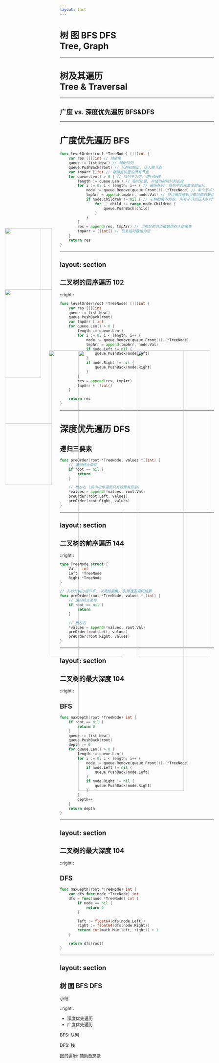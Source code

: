 ```yaml
---
layout: fact
---
```


# 树 图 BFS DFS <br> Tree, Graph

---

# 树及其遍历 <br> Tree & Traversal

<img src="https://picgo-1253542015.cos.ap-guangzhou.myqcloud.com/uPic/binary_tree.png" style="height:60%;position:absolute;top:30%;left:30%" />

---

## 广度 vs. 深度优先遍历 BFS&DFS

<img v-click-hide src="https://picgo-1253542015.cos.ap-guangzhou.myqcloud.com/uPic/BFS&DFS.png" style="height:50%;position:absolute;top:30%;left:20%" />
<img v-click='1' src="https://picgo-1253542015.cos.ap-guangzhou.myqcloud.com/uPic/BFS.gif" style="height:50%;position:absolute;top:30%;left:20%" />
<img v-click='2' src="https://picgo-1253542015.cos.ap-guangzhou.myqcloud.com/uPic/DFS.gif" style="height:50%;position:absolute;top:30%;left:50%" />

---

# 广度优先遍历 BFS

```go {all|3|4|7-9,16|10|11-15|6,19|all}
func levelOrder(root *TreeNode) [][]int {
    var res [][]int // 结果集
    queue := list.New() // 辅助队列
    queue.PushBack(root) // 队列初始化, 压入根节点
    var tmpArr []int // 存储当前层的所有节点
    for queue.Len() > 0 { // 队列不为空, 进行处理
        length := queue.Len() // 临时变量, 存储当前层队列长度
        for i := 0; i < length; i++ { // 遍历队列, 队列中的元素全部出队
            node := queue.Remove(queue.Front()).(*TreeNode) // 单个节点出队
            tmpArr = append(tmpArr, node.Val) // 节点值存储到当前层临时数组中
            if node.Children != nil { // 子树如果不为空, 所有子节点压入队列
                for _, child := range node.Children {
                    queue.PushBack(child)
                }
            }
        }
        res = append(res, tmpArr) // 当前层的节点值数组存入结果集
        tmpArr = []int{} // 恢复临时数组为空
    }
    return res
}
```

---
layout: section
---

## 二叉树的层序遍历 102

<img src="https://picgo-1253542015.cos.ap-guangzhou.myqcloud.com/uPic/102.png" style="width:40%;position:absolute;top:20%;left:5%" />

::right::

```go {all|11-16|all}
func levelOrder(root *TreeNode) [][]int {
    var res [][]int
    queue := list.New()
    queue.PushBack(root)
    var tmpArr []int
    for queue.Len() > 0 {
        length := queue.Len()
        for i := 0; i < length; i++ {
            node := queue.Remove(queue.Front()).(*TreeNode)
            tmpArr = append(tmpArr, node.Val)
            if node.Left != nil {
                queue.PushBack(node.Left)
            }
            if node.Right != nil {
                queue.PushBack(node.Right)
            }
        }
        res = append(res, tmpArr)
        tmpArr = []int{}
    }

    return res
}
```

---

# 深度优先遍历 DFS

## 递归三要素

```go {all|1|2-5|7-10|all}
func preOrder(root *TreeNode, values *[]int) {
    // 递归终止条件
    if root == nil {
        return
    }

    // 根左右 (前中后序遍历只有这里有区别)
    *values = append(*values, root.Val)
    preOrder(root.Left, values)
    preOrder(root.Right, values)
}
```

---
layout: section
---

## 二叉树的前序遍历 144

<img src="https://picgo-1253542015.cos.ap-guangzhou.myqcloud.com/uPic/144.png" style="width:40%;position:absolute;top:25%;left:5%" />

::right::

```go {all|7-8|9-12|14-17|all}
type TreeNode struct {
    Val   int
    Left  *TreeNode
    Right *TreeNode
}

// 入参为树的根节点, 以及结果集, 引用返回遍历结果
func preOrder(root *TreeNode, values *[]int) {
    // 递归终止条件
    if root == nil {
        return
    }

    // 根左右
    *values = append(*values, root.Val)
    preOrder(root.Left, values)
    preOrder(root.Right, values)
}
```

---
layout: section
---

## 二叉树的最大深度 104

<img src="https://picgo-1253542015.cos.ap-guangzhou.myqcloud.com/uPic/104.png" style="width:35%;position:absolute;top:20%;left:5%" />

::right::

## BFS

```go {all|7|10,18|19|all}
func maxDepth(root *TreeNode) int {
    if root == nil {
        return 0
    }
    queue := list.New()
    queue.PushBack(root)
    depth := 0
    for queue.Len() > 0 {
        length := queue.Len()
        for i := 0; i < length; i++ {
            node := queue.Remove(queue.Front()).(*TreeNode)
            if node.Left != nil {
                queue.PushBack(node.Left)
            }
            if node.Right != nil {
                queue.PushBack(node.Right)
            }
        }
        depth++
    }
    return depth
}
```

---
layout: section
---

## 二叉树的最大深度 104

<img src="https://picgo-1253542015.cos.ap-guangzhou.myqcloud.com/uPic/104.png" style="width:35%;position:absolute;top:20%;left:5%" />

::right::

## DFS

```go {all|3|4-6|8-10|all}
func maxDepth(root *TreeNode) int {
    var dfs func(node *TreeNode) int
    dfs = func(node *TreeNode) int {
        if node == nil {
            return 0
        }

        left := float64(dfs(node.Left))
        right := float64(dfs(node.Right))
        return int(math.Max(left, right)) + 1
    }

    return dfs(root)
}
```

---
layout: section
---

## 树 图 BFS DFS

小结

::right::

- 深度优先遍历
- 广度优先遍历

BFS: 队列

DFS: 栈

图的遍历: 辅助备忘录
